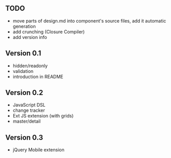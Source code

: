 ## TODO

* move parts of design.md into component's source files, add it automatic generation
* add crunching (Closure Compiler)
* add version info


## Version 0.1

* hidden/readonly
* validation
* introduction in README

## Version 0.2

* JavaScript DSL
* change tracker
* Ext JS extension (with grids)
* master/detail

## Version 0.3

* jQuery Mobile extension
